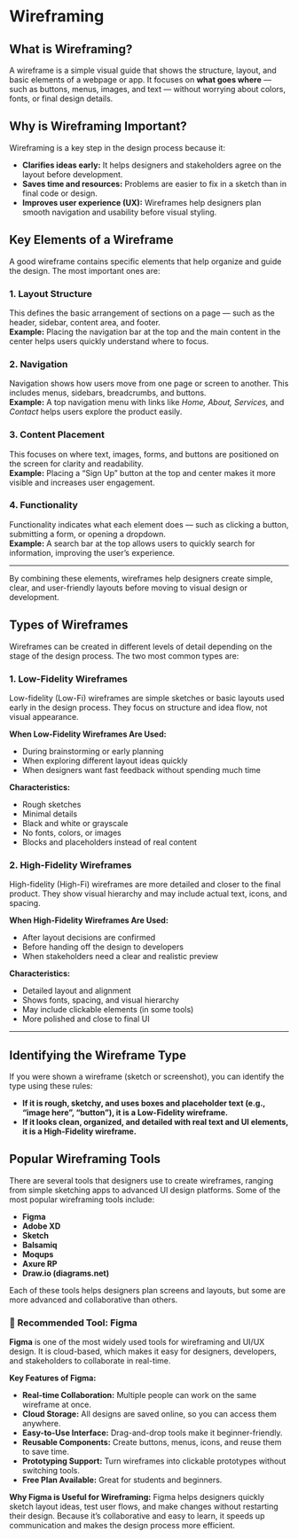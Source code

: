 # Wireframing

## What is Wireframing?
A wireframe is a simple visual guide that shows the structure, layout, and basic elements of a webpage or app. It focuses on **what goes where** — such as buttons, menus, images, and text — without worrying about colors, fonts, or final design details.

## Why is Wireframing Important?
Wireframing is a key step in the design process because it:

- **Clarifies ideas early:** It helps designers and stakeholders agree on the layout before development.
- **Saves time and resources:** Problems are easier to fix in a sketch than in final code or design.
- **Improves user experience (UX):** Wireframes help designers plan smooth navigation and usability before visual styling.
## Key Elements of a Wireframe

A good wireframe contains specific elements that help organize and guide the design. The most important ones are:

### 1. Layout Structure
This defines the basic arrangement of sections on a page — such as the header, sidebar, content area, and footer.  
**Example:** Placing the navigation bar at the top and the main content in the center helps users quickly understand where to focus.

### 2. Navigation
Navigation shows how users move from one page or screen to another. This includes menus, sidebars, breadcrumbs, and buttons.  
**Example:** A top navigation menu with links like *Home, About, Services,* and *Contact* helps users explore the product easily.

### 3. Content Placement
This focuses on where text, images, forms, and buttons are positioned on the screen for clarity and readability.  
**Example:** Placing a “Sign Up” button at the top and center makes it more visible and increases user engagement.

### 4. Functionality
Functionality indicates what each element does — such as clicking a button, submitting a form, or opening a dropdown.  
**Example:** A search bar at the top allows users to quickly search for information, improving the user’s experience.

---

By combining these elements, wireframes help designers create simple, clear, and user-friendly layouts before moving to visual design or development.
## Types of Wireframes

Wireframes can be created in different levels of detail depending on the stage of the design process. The two most common types are:

### 1. Low-Fidelity Wireframes
Low-fidelity (Low-Fi) wireframes are simple sketches or basic layouts used early in the design process. They focus on structure and idea flow, not visual appearance.

**When Low-Fidelity Wireframes Are Used:**
- During brainstorming or early planning
- When exploring different layout ideas quickly
- When designers want fast feedback without spending much time

**Characteristics:**
- Rough sketches
- Minimal details
- Black and white or grayscale
- No fonts, colors, or images
- Blocks and placeholders instead of real content

### 2. High-Fidelity Wireframes
High-fidelity (High-Fi) wireframes are more detailed and closer to the final product. They show visual hierarchy and may include actual text, icons, and spacing.

**When High-Fidelity Wireframes Are Used:**
- After layout decisions are confirmed
- Before handing off the design to developers
- When stakeholders need a clear and realistic preview

**Characteristics:**
- Detailed layout and alignment
- Shows fonts, spacing, and visual hierarchy
- May include clickable elements (in some tools)
- More polished and close to final UI

---

## Identifying the Wireframe Type

If you were shown a wireframe (sketch or screenshot), you can identify the type using these rules:

- **If it is rough, sketchy, and uses boxes and placeholder text (e.g., “image here”, “button”), it is a Low-Fidelity wireframe.**
- **If it looks clean, organized, and detailed with real text and UI elements, it is a High-Fidelity wireframe.**

## Popular Wireframing Tools

There are several tools that designers use to create wireframes, ranging from simple sketching apps to advanced UI design platforms. Some of the most popular wireframing tools include:

- **Figma**
- **Adobe XD**
- **Sketch**
- **Balsamiq**
- **Moqups**
- **Axure RP**
- **Draw.io (diagrams.net)**

Each of these tools helps designers plan screens and layouts, but some are more advanced and collaborative than others.

### 🌟 Recommended Tool: Figma

**Figma** is one of the most widely used tools for wireframing and UI/UX design. It is cloud-based, which makes it easy for designers, developers, and stakeholders to collaborate in real-time.

**Key Features of Figma:**
- **Real-time Collaboration:** Multiple people can work on the same wireframe at once.
- **Cloud Storage:** All designs are saved online, so you can access them anywhere.
- **Easy-to-Use Interface:** Drag-and-drop tools make it beginner-friendly.
- **Reusable Components:** Create buttons, menus, icons, and reuse them to save time.
- **Prototyping Support:** Turn wireframes into clickable prototypes without switching tools.
- **Free Plan Available:** Great for students and beginners.

**Why Figma is Useful for Wireframing:**
Figma helps designers quickly sketch layout ideas, test user flows, and make changes without restarting their design. Because it’s collaborative and easy to learn, it speeds up communication and makes the design process more efficient.

